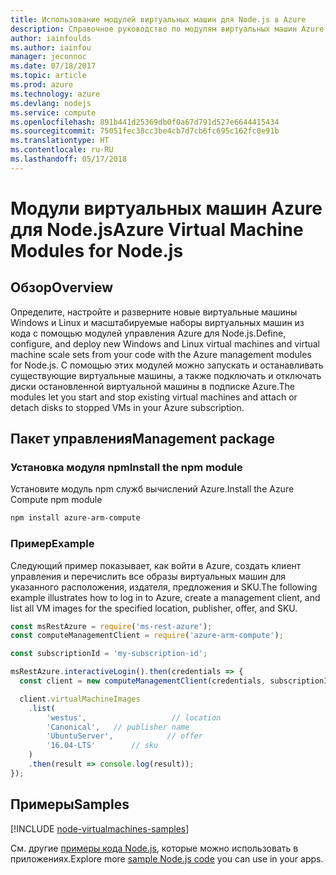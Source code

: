 ```yaml
---
title: Использование модулей виртуальных машин для Node.js в Azure
description: Справочное руководство по модулям виртуальных машин Azure для Node.js
author: iainfoulds
ms.author: iainfou
manager: jeconnoc
ms.date: 07/18/2017
ms.topic: article
ms.prod: azure
ms.technology: azure
ms.devlang: nodejs
ms.service: compute
ms.openlocfilehash: 891b441d25369db0f0a67d791d527e6644415434
ms.sourcegitcommit: 75051fec38cc3be4cb7d7cb6fc695c162fc0e91b
ms.translationtype: HT
ms.contentlocale: ru-RU
ms.lasthandoff: 05/17/2018
---
```

# <a name="azure-virtual-machine-modules-for-nodejs"></a><span data-ttu-id="142d0-103">Модули виртуальных машин Azure для Node.js</span><span class="sxs-lookup"><span data-stu-id="142d0-103">Azure Virtual Machine Modules for Node.js</span></span>

## <a name="overview"></a><span data-ttu-id="142d0-104">Обзор</span><span class="sxs-lookup"><span data-stu-id="142d0-104">Overview</span></span>

<span data-ttu-id="142d0-105">Определите, настройте и разверните новые виртуальные машины Windows и Linux и масштабируемые наборы виртуальных машин из кода с помощью модулей управления Azure для Node.js.</span><span class="sxs-lookup"><span data-stu-id="142d0-105">Define, configure, and deploy new Windows and Linux virtual machines and virtual machine scale sets from your code with the Azure management modules for Node.js.</span></span> <span data-ttu-id="142d0-106">С помощью этих модулей можно запускать и останавливать существующие виртуальные машины, а также подключать и отключать диски остановленной виртуальной машины в подписке Azure.</span><span class="sxs-lookup"><span data-stu-id="142d0-106">The modules let you start and stop existing virtual machines and attach or detach disks to stopped VMs in your Azure subscription.</span></span>

## <a name="management-package"></a><span data-ttu-id="142d0-107">Пакет управления</span><span class="sxs-lookup"><span data-stu-id="142d0-107">Management package</span></span>

### <a name="install-the-npm-module"></a><span data-ttu-id="142d0-108">Установка модуля npm</span><span class="sxs-lookup"><span data-stu-id="142d0-108">Install the npm module</span></span>

<span data-ttu-id="142d0-109">Установите модуль npm служб вычислений Azure.</span><span class="sxs-lookup"><span data-stu-id="142d0-109">Install the Azure Compute npm module</span></span>

```bash
npm install azure-arm-compute
```   

### <a name="example"></a><span data-ttu-id="142d0-110">Пример</span><span class="sxs-lookup"><span data-stu-id="142d0-110">Example</span></span>

<span data-ttu-id="142d0-111">Следующий пример показывает, как войти в Azure, создать клиент управления и перечислить все образы виртуальных машин для указанного расположения, издателя, предложения и SKU.</span><span class="sxs-lookup"><span data-stu-id="142d0-111">The following example illustrates how to log in to Azure, create a management client, and list all VM images for the specified location, publisher, offer, and SKU.</span></span>

```javascript
const msRestAzure = require('ms-rest-azure');
const computeManagementClient = require('azure-arm-compute');

const subscriptionId = 'my-subscription-id';

msRestAzure.interactiveLogin().then(credentials => {
  const client = new computeManagementClient(credentials, subscriptionId);

  client.virtualMachineImages
    .list(
        'westus',                   // location
        'Canonical',   // publisher name
        'UbuntuServer',            // offer
        '16.04-LTS'        // sku
    )
    .then(result => console.log(result));
});
```

## <a name="samples"></a><span data-ttu-id="142d0-112">Примеры</span><span class="sxs-lookup"><span data-stu-id="142d0-112">Samples</span></span>

[!INCLUDE [node-virtualmachines-samples](../docs-ref-conceptual/includes/virtualmachines-samples.md)]

<span data-ttu-id="142d0-113">См. другие [примеры кода Node.js](https://azure.microsoft.com/resources/samples/?platform=nodejs), которые можно использовать в приложениях.</span><span class="sxs-lookup"><span data-stu-id="142d0-113">Explore more [sample Node.js code](https://azure.microsoft.com/resources/samples/?platform=nodejs) you can use in your apps.</span></span>
